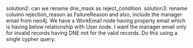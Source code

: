 solution2: can we rename dne_mask as reject_condition.
solution3: rename column rejection_reason as FailureReason and
also, include the manager email from neo4j. We have a WorkEmail node having property email which is having below relationship with User node.
I want the manager email only for invalid records having DNE not for the valid records.
Do this using a single cypher query.